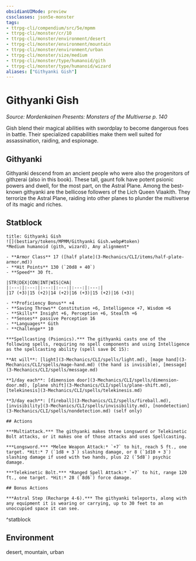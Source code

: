 ```yaml
---
obsidianUIMode: preview
cssclasses: json5e-monster
tags:
- ttrpg-cli/compendium/src/5e/mpmm
- ttrpg-cli/monster/cr/10
- ttrpg-cli/monster/environment/desert
- ttrpg-cli/monster/environment/mountain
- ttrpg-cli/monster/environment/urban
- ttrpg-cli/monster/size/medium
- ttrpg-cli/monster/type/humanoid/gith
- ttrpg-cli/monster/type/humanoid/wizard
aliases: ["Githyanki Gish"]
---
```

# Githyanki Gish
*Source: Mordenkainen Presents: Monsters of the Multiverse p. 140*  

Gish blend their magical abilities with swordplay to become dangerous foes in battle. Their specialized capabilities make them well suited for assassination, raiding, and espionage.

## Githyanki

Githyanki descend from an ancient people who were also the progenitors of githzerai (also in this book). These tall, gaunt folk have potent psionic powers and dwell, for the most part, on the Astral Plane. Among the best-known githyanki are the bellicose followers of the Lich Queen Vlaakith. They terrorize the Astral Plane, raiding into other planes to plunder the multiverse of its magic and riches.

## Statblock

```ad-statblock
title: Githyanki Gish
![](bestiary/tokens/MPMM/Githyanki Gish.webp#token)
*Medium humanoid (gith, wizard), Any alignment*

- **Armor Class** 17 ([half plate](3-Mechanics/CLI/items/half-plate-armor.md))
- **Hit Points** 130 (`20d8 + 40`)
- **Speed** 30 ft.

|STR|DEX|CON|INT|WIS|CHA|
|:---:|:---:|:---:|:---:|:---:|:---:|
|17 (+3)|15 (+2)|14 (+2)|16 (+3)|15 (+2)|16 (+3)|

- **Proficiency Bonus** +4
- **Saving Throws** Constitution +6, Intelligence +7, Wisdom +6
- **Skills** Insight +6, Perception +6, Stealth +6
- **Senses** passive Perception 16
- **Languages** Gith
- **Challenge** 10

***Spellcasting (Psionics).*** The githyanki casts one of the following spells, requiring no spell components and using Intelligence as the spellcasting ability (spell save DC 15):

**At will**: [light](3-Mechanics/CLI/spells/light.md), [mage hand](3-Mechanics/CLI/spells/mage-hand.md) (the hand is invisible), [message](3-Mechanics/CLI/spells/message.md)

**1/day each**: [dimension door](3-Mechanics/CLI/spells/dimension-door.md), [plane shift](3-Mechanics/CLI/spells/plane-shift.md), [telekinesis](3-Mechanics/CLI/spells/telekinesis.md)

**3/day each**: [fireball](3-Mechanics/CLI/spells/fireball.md), [invisibility](3-Mechanics/CLI/spells/invisibility.md), [nondetection](3-Mechanics/CLI/spells/nondetection.md) (self only)

## Actions

***Multiattack.*** The githyanki makes three Longsword or Telekinetic Bolt attacks, or it makes one of those attacks and uses Spellcasting.

***Longsword.*** *Melee Weapon Attack:* `+7` to hit, reach 5 ft., one target. *Hit:* 7 (`1d8 + 3`) slashing damage, or 8 (`1d10 + 3`) slashing damage if used with two hands, plus 22 (`5d8`) psychic damage.

***Telekinetic Bolt.*** *Ranged Spell Attack:* `+7` to hit, range 120 ft., one target. *Hit:* 28 (`8d6`) force damage.

## Bonus Actions

***Astral Step (Recharge 4-6).*** The githyanki teleports, along with any equipment it is wearing or carrying, up to 30 feet to an unoccupied space it can see.
```
^statblock

## Environment

desert, mountain, urban